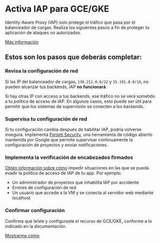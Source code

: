 # Activa IAP para GCE/GKE

Identity-Aware Proxy (IAP) solo protege el tráfico que pasa por el balanceador de cargas. Realiza los siguientes pasos a fin de proteger tu aplicación de ataques no autorizados.

[Más información](https://cloud.google.com/iap/docs/)

## Estos son los pasos que deberás completar:

### Revisa la configuración de red

Si las IP del balanceador de cargas, `130.211.0.0/22` y `35.191.0.0/16`, no pueden alcanzar tus backends, IAP **no funcionará**.

Si hay otras IP con acceso a tus backends, ese tráfico no se verá sometido a tu política de acceso de IAP. En algunos casos, esto puede ser útil para permitir que los sistemas de supervisión se conecten a los backends.

### Supervisa tu configuración de red

Si tu configuración cambia después de habilitar IAP, podría volverse insegura.
Implementa [Forseti Security][forseti-security], una herramienta de código abierto mantenida por Google que permite supervisar continuamente la configuración de proyectos y enviar notificaciones.

### Implementa la verificación de encabezados firmados

[Obtén información sobre cómo](https://cloud.google.com/iap/docs/signed-headers-howto) impedir situaciones en las que se pueda evadir la política de acceso de IAP de tu app. Por ejemplo:

  *  Un administrador de proyectos que inhabilita IAP por accidente
  *  Errores de configuración de red
  *  Un usuario que accede a la VM y se conecta al servidor web mediante localhost

### Confirmar configuración

Confirma que leíste y configuraste el recurso de GCE/GKE, conforme a lo indicado en la documentación.

[Mostrarme cómo][spotlight-config-reviewed]

[forseti-security]: https://opensource.google.com/projects/forseti-security
[spotlight-config-reviewed]: walkthrough://spotlight-pointer?spotlightId=iap-network-config-reviewed
